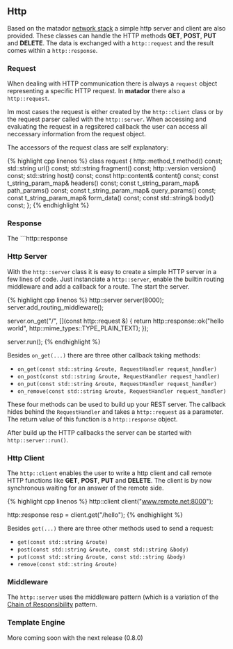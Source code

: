 ## Http

Based on the matador [network stack](#networking) a simple http server and client are also provided. These classes can handle
the HTTP methods __GET__, __POST__, __PUT__ and __DELETE__. The data is exchanged with a ```http::request``` and the result comes
within a ```http::response```.

### Request

When dealing with HTTP communication there is always a ```request``` object representing a
specific HTTP request. In __matador__ there also a ```http::request```.

Im most cases the request is either created by the ```http::client``` class or by the request
parser called with the ```http::server```. When accessing and evaluating the request in a
regsitered callback the user can access all neccessary information from the request object.

The accessors of the request class are self explanatory:

{% highlight cpp linenos %}
class request
{
  http::method_t method() const;
  std::string url() const;
  std::string fragment() const;
  http::version version() const;
  std::string host() const;
  const http::content& content() const;
  const t_string_param_map& headers() const;
  const t_string_param_map& path_params() const;
  const t_string_param_map& query_params() const;
  const t_string_param_map& form_data() const;
  const std::string& body() const;
};
{% endhighlight %}

### Response

The ```http::response
### Http Server

With the ```http::server``` class it is easy to create a simple HTTP server in a few lines of code.
Just instanciate a ```http::server```, enable the builtin routing middleware and add a callback for a route.
The start the server.

{% highlight cpp linenos %}
http::server server(8000);
server.add_routing_middleware();

server.on_get("/", [](const http::request &) {
    return http::response::ok("hello world", http::mime_types::TYPE_PLAIN_TEXT);
});

server.run();
{% endhighlight %}

Besides ```on_get(...)``` there are three other callback taking methods:

* ```on_get(const std::string &route, RequestHandler request_handler)```
* ```on_post(const std::string &route, RequestHandler request_handler)```
* ```on_put(const std::string &route, RequestHandler request_handler)```
* ```on_remove(const std::string &route, RequestHandler request_handler)```

These four methods can be used to build up your REST server. The callback hides behind the ```RequestHandler``` and takes a ```http::request```
as a parameter. The return value of this function is a ```http::response``` object.

After build up the HTTP callbacks the server can be started with ```http::server::run()```.

### Http Client

The ```http::client``` enables the user to write a http client and call remote HTTP functions
like __GET__, __POST__, __PUT__ and __DELETE__. The client is by now synchronous waiting for an answer
of the remote side.

{% highlight cpp linenos %}
http::client client("www.remote.net:8000");

http::response resp =  client.get("/hello");
{% endhighlight %}

Besides ```get(...)``` there are three other methods used to send a request:

* ```get(const std::string &route)```
* ```post(const std::string &route, const std::string &body)```
* ```put(const std::string &route, const std::string &body)```
* ```remove(const std::string &route)```

### Middleware

The ```http::server``` uses the middleware pattern (which is a variation of the [Chain of Responsibility](https://refactoring.guru/design-patterns/chain-of-responsibility/cpp/example)
pattern.

### Template Engine

More coming soon with the next release (0.8.0)
